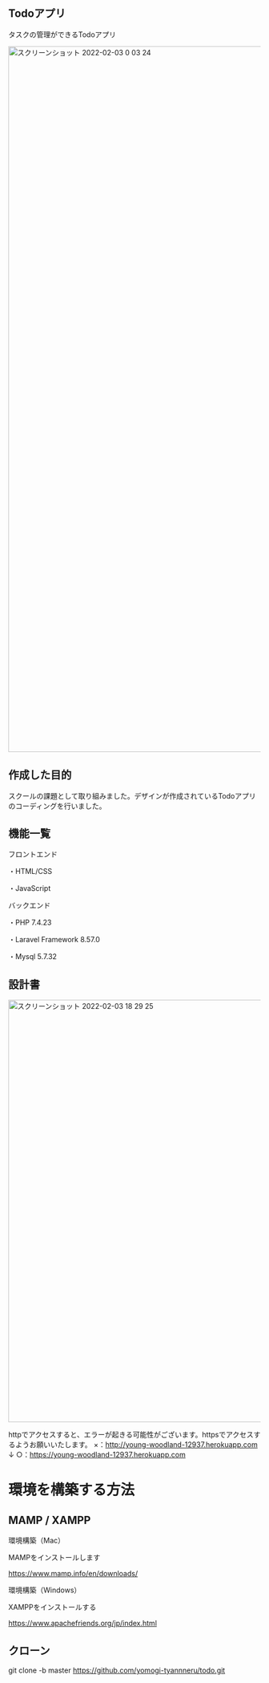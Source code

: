 ## Todoアプリ
タスクの管理ができるTodoアプリ

<img width="1407" alt="スクリーンショット 2022-02-03 0 03 24" src="https://user-images.githubusercontent.com/86700967/152316834-a2b65d0a-d91f-4b81-8012-8a566e0c9215.png">

## 作成した目的
スクールの課題として取り組みました。デザインが作成されているTodoアプリのコーディングを行いました。

## 機能一覧
フロントエンド

・HTML/CSS

・JavaScript

バックエンド

・PHP 7.4.23

・Laravel Framework 8.57.0

・Mysql 5.7.32    

## 設計書

<img width="842" alt="スクリーンショット 2022-02-03 18 29 25" src="https://user-images.githubusercontent.com/86700967/152316897-3abbcd70-b469-4a3c-b73a-6584e659aceb.png">


httpでアクセスすると、エラーが起きる可能性がございます。httpsでアクセスするようお願いいたします。
×：http://young-woodland-12937.herokuapp.com
↓
○：https://young-woodland-12937.herokuapp.com

# 環境を構築する方法

## MAMP / XAMPP
環境構築（Mac）

MAMPをインストールします

https://www.mamp.info/en/downloads/

環境構築（Windows）

XAMPPをインストールする

https://www.apachefriends.org/jp/index.html

## クローン
git clone -b master https://github.com/yomogi-tyannneru/todo.git




